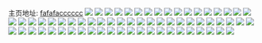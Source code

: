 主页地址: [fafafacccccc](https://weibo.com/u/6745002052) 
![](https://wx4.sinaimg.cn/mw2000/007mtl9Ggy1g3o53cimr7j30yi1pcah9.jpg) 
![](https://wx4.sinaimg.cn/mw2000/007mtl9Ggy1g3o3nikoo7j30m80m843d.jpg) 
![](https://wx4.sinaimg.cn/mw2000/007mtl9Ggy1g3o3nirk9kj30m80m8acy.jpg) 
![](https://wx4.sinaimg.cn/mw2000/007mtl9Ggy1g3mc6rs9ofj30c80c8q3l.jpg) 
![](https://wx4.sinaimg.cn/mw2000/007mtl9Ggy1g3m7uyyrzxj30yi1pcx6r.jpg) 
![](https://wx4.sinaimg.cn/mw2000/007mtl9Ggy1g3m7w4wjqhj30yi1pc4qu.jpg) 
![](https://wx4.sinaimg.cn/mw2000/007mtl9Ggy1g3m7rr5j1oj30u01hc4qp.jpg) 
![](https://wx4.sinaimg.cn/mw2000/007mtl9Ggy1g3m162d8sqj30ku0km756.jpg) 
![](https://wx4.sinaimg.cn/mw2000/007mtl9Ggy1g3m162mmb2j30qo0qo0u8.jpg) 
![](https://wx4.sinaimg.cn/mw2000/007mtl9Ggy1g3m162wocmj308d07i74l.jpg) 
![](https://wx4.sinaimg.cn/mw2000/007mtl9Ggy1g3m163916wj30k00is3z3.jpg) 
![](https://wx4.sinaimg.cn/mw2000/007mtl9Ggy1g3m161zlp6j30jr0jnacc.jpg) 
![](https://wx4.sinaimg.cn/mw2000/007mtl9Ggy1g3m163q758j30d60d677s.jpg) 
![](https://wx4.sinaimg.cn/mw2000/007mtl9Ggy1g3dofalh7rj30ku0moq9h.jpg) 
![](https://wx4.sinaimg.cn/mw2000/007mtl9Ggy1g3bn883od0j30yi1pc7wi.jpg) 
![](https://wx4.sinaimg.cn/mw2000/007mtl9Ggy1g3a8ivp7alj31z40wvkj1.jpg) 
![](https://wx4.sinaimg.cn/mw2000/007mtl9Ggy1g3872dnvj3j31pc0yi7wl.jpg) 
![](https://wx4.sinaimg.cn/mw2000/007mtl9Ggy1g382gl4bsqj30u0140qi6.jpg) 
![](https://wx4.sinaimg.cn/mw2000/007mtl9Ggy1g2v77lo31rj30c80bot9s.jpg) 
![](https://wx4.sinaimg.cn/mw2000/007mtl9Ggy1g2gzwewcdwj30yh0wan4l.jpg) 
![](https://wx4.sinaimg.cn/mw2000/007mtl9Ggy1g285lf9pfuj30eo0eodhj.jpg) 
![](https://wx4.sinaimg.cn/mw2000/007mtl9Ggy1g20w5lg12bj30yi1pcak5.jpg) 
![](https://wx4.sinaimg.cn/mw2000/007mtl9Gly1g1i6pk9uv4j30b40b4mxo.jpg) 
![](https://wx4.sinaimg.cn/mw2000/007mtl9Ggy1g0n31ofqf1j31pc0yiwu4.jpg) 
![](https://wx4.sinaimg.cn/mw2000/007mtl9Ggy1g0n31o2c82j30k00j1jvt.jpg) 
![](https://wx4.sinaimg.cn/mw2000/007mtl9Ggy1g0jrebyrygj30yi1pce00.jpg) 
![](https://wx4.sinaimg.cn/mw2000/007mtl9Ggy1g0jrebc5vmj30yi1pcduo.jpg) 
![](https://wx4.sinaimg.cn/mw2000/007mtl9Ggy1g0g4rldjygj30m80m80ww.jpg) 
![](https://wx4.sinaimg.cn/mw2000/007mtl9Ggy1g045tcfe6fj30fw0s8dhp.jpg) 
![](https://wx4.sinaimg.cn/mw2000/007mtl9Ggy1fzwyomqsvtj30qo1bg75i.jpg) 
![](https://wx4.sinaimg.cn/mw2000/b003b0edly1fzoiu060srj20ku15vk54.jpg) 
![](https://wx4.sinaimg.cn/mw2000/007mtl9Ggy1fzjtfznspyj304t05imxb.jpg) 
![](https://wx4.sinaimg.cn/mw2000/007mtl9Ggy1fzhj05vb8ej30yi1pckjl.jpg) 
![](https://wx4.sinaimg.cn/mw2000/007mtl9Ggy1fzhj0awqhuj30yi1pcnpd.jpg) 
![](https://wx4.sinaimg.cn/mw2000/007mtl9Ggy1fzhj0bb405j30hs0gq40n.jpg) 
![](https://wx4.sinaimg.cn/mw2000/007mtl9Ggy1fzdxmkem2ej30b40b0jsl.jpg) 
![](https://wx4.sinaimg.cn/mw2000/007mtl9Ggy1fz8ruy38oyj30u00u0gpd.jpg) 
![](https://wx4.sinaimg.cn/mw2000/007mtl9Ggy1fz8ruzpu62j30k00zkjtj.jpg) 
![](https://wx4.sinaimg.cn/mw2000/007mtl9Ggy1fz1w47gywmj30hs0hsta9.jpg) 
![](https://wx4.sinaimg.cn/mw2000/007mtl9Ggy1fz1w478y7dj30fl0d9aax.jpg) 
![](https://wx4.sinaimg.cn/mw2000/007mtl9Ggy1fyyeuq5k5jj30k00k1t9r.jpg) 
![](https://wx4.sinaimg.cn/mw2000/007mtl9Ggy1fyulj7vp45j30k00u04qp.jpg) 
![](https://wx4.sinaimg.cn/mw2000/007mtl9Gly1fysbmvsfhrj30i60i6gmr.jpg) 
![](https://wx4.sinaimg.cn/mw2000/007mtl9Ggy1fykgy4duk5j30f50bdjrw.jpg) 
![](https://wx4.sinaimg.cn/mw2000/007mtl9Ggy1fykgy48ybaj30hs0hsta9.jpg) 
![](https://wx4.sinaimg.cn/mw2000/007mtl9Ggy1fykgy4k2qaj30g40g43z3.jpg) 
![](https://wx4.sinaimg.cn/mw2000/007mtl9Ggy1fykgy4povdj30fl0d9aax.jpg) 
![](https://wx4.sinaimg.cn/mw2000/007mtl9Ggy1fydhkwp68ij31pc0yikjq.jpg) 
![](https://wx4.sinaimg.cn/mw2000/007mtl9Ggy1fydhl3moenj31pc0yi1l2.jpg) 
![](https://wx4.sinaimg.cn/mw2000/007mtl9Ggy1fydhknrdufj31pc0yiqvc.jpg) 
![](https://wx4.sinaimg.cn/mw2000/007mtl9Ggy1fydhlfoj4mj31pc0yiu14.jpg) 
![](https://wx4.sinaimg.cn/mw2000/007mtl9Ggy1fydhlmbpfpj31pc0yiqv9.jpg) 
![](https://wx4.sinaimg.cn/mw2000/007mtl9Ggy1fydhlxdrzuj31pc0yib2g.jpg) 
![](https://wx4.sinaimg.cn/mw2000/007mtl9Ggy1fy6iyvb451j307h07p3yv.jpg) 
![](https://wx4.sinaimg.cn/mw2000/007mtl9Ggy1fy6iyvkqe7j307l07rglz.jpg) 
![](https://wx4.sinaimg.cn/mw2000/007mtl9Ggy1fy6iyvs5yzj308607mmxk.jpg) 
![](https://wx4.sinaimg.cn/mw2000/007mtl9Ggy1fy6iyw1mrwj30bi0bi0to.jpg) 
![](https://wx4.sinaimg.cn/mw2000/007mtl9Ggy1fy6iyv2zhlj30bg0bggmr.jpg) 
![](https://wx4.sinaimg.cn/mw2000/007mtl9Ggy1fy6iywd7m4j30ht0u5n1m.jpg) 
![](https://wx4.sinaimg.cn/mw2000/007mtl9Ggy1fy6j0ynkzuj30eo0eodhj.jpg) 
![](https://wx4.sinaimg.cn/mw2000/007mtl9Ggy1fy6j0yc2mkj308c07vgly.jpg) 
![](https://wx4.sinaimg.cn/mw2000/007mtl9Ggy1fxxji6dcdej30k00k0q4b.jpg) 
![](https://wx4.sinaimg.cn/mw2000/007mtl9Ggy1fxgxewzkmaj30k00ifacj.jpg) 
![](https://wx4.sinaimg.cn/mw2000/007mtl9Ggy1fxgxew85oyj30g40g43z3.jpg) 
![](https://wx4.sinaimg.cn/mw2000/007mtl9Ggy1fxgxexc230j30qo0k075q.jpg) 
